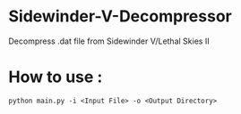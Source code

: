 # Sidewinder-V-Decompressor

Decompress .dat file from Sidewinder V/Lethal Skies II

# How to use :
```
python main.py -i <Input File> -o <Output Directory>
```
